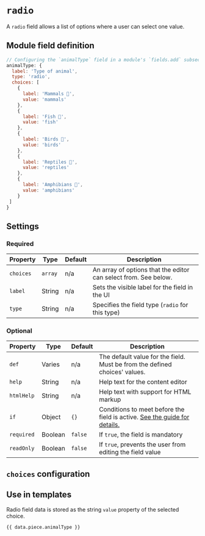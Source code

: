 # `radio`

A `radio` field allows a list of options where a user can select one value.

## Module field definition

```javascript
// Configuring the `animalType` field in a module's `fields.add` subsection:
animalType: {
  label: 'Type of animal',
  type: 'radio',
  choices: [
    {
      label: 'Mammals 🦧',
      value: 'mammals'
    },
    {
      label: 'Fish 🐠',
      value: 'fish'
    },
    {
      label: 'Birds 🦜',
      value: 'birds'
    },
    {
      label: 'Reptiles 🦎',
      value: 'reptiles'
    },
    {
      label: 'Amphibians 🐸',
      value: 'amphibians'
    }
 ]
}
```

## Settings

### Required

|  Property | Type   | Default | Description |
|-----------|-----------|-----------|-----------|
|`choices` | `array` |  n/a | An array of options that the editor can select from. See below. |
|`label` | String | n/a | Sets the visible label for the field in the UI |
|`type` | String | n/a | Specifies the field type (`radio` for this type) |

### Optional

|  Property | Type   | Default | Description |
|-----------|-----------|-----------|-----------|
|`def` | Varies | n/a | The default value for the field. Must be from the defined choices' values. |
|`help` | String | n/a | Help text for the content editor |
|`htmlHelp` | String | n/a | Help text with support for HTML markup |
|`if` | Object | `{}` | Conditions to meet before the field is active. [See the guide for details.](/guide/conditional-fields) |
|`required` | Boolean | `false` | If `true`, the field is mandatory |
|`readOnly` | Boolean | `false` | If `true`, prevents the user from editing the field value |

<!-- TODO: The following settings are likely to return, but are not yet implemented. -->
<!-- |contextual | Boolean | false | If `true`, it will prevent the field from appearing in the editor modal | -->
<!-- |widgetControls | Boolean | false | If `true`, `select` fields can be edited in line on the page if the field is in a widget | | -->

## `choices` configuration

<!-- Importing choices description -->
<Content :page-key="$site.pages.find(p => p.relativePath === 'reference/field-types/_choices-setting.md').key"/>

## Use in templates

Radio field data is stored as the string `value` property of the selected choice.

```django
{{ data.piece.animalType }}
```